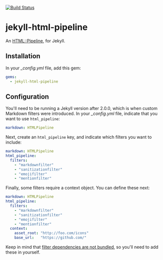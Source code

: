 [![Build Status](https://travis-ci.org/gjtorikian/jekyll-html-pipeline.svg?branch=master)](https://travis-ci.org/gjtorikian/jekyll-html-pipeline)

jekyll-html-pipeline
====================

An [HTML::Pipeline](https://github.com/jch/html-pipeline), for Jekyll.


## Installation

In your *_config.yml* file, add this gem:

``` yaml
gems:
  - jekyll-html-pipeline
```

## Configuration

You'll need to be running a Jekyll version after 2.0.0, which is when custom
Markdown filters were introduced. In your *_config.yml* file, indicate that you
want to use `html_pipeline`:

``` yaml
markdown: HTMLPipeline
```

Next, create an `html_pipeline` key, and indicate which filters you want to include:

``` yaml
markdown: HTMLPipeline
html_pipeline:
  filters:
    - "markdownfilter"
    - "sanitizationfilter"
    - "emojifilter"
    - "mentionfilter"
```

Finally, some filters require a context object. You can define these next:

``` yaml
markdown: HTMLPipeline
html_pipeline:
  filters:
    - "markdownfilter"
    - "sanitizationfilter"
    - "emojifilter"
    - "mentionfilter"
  context:
    asset_root: "http://foo.com/icons"
    base_url:   "https://github.com/"
```

Keep in mind that [filter dependencies are not bundled](https://github.com/jch/html-pipeline#dependencies),
so you'll need to add these in yourself.
